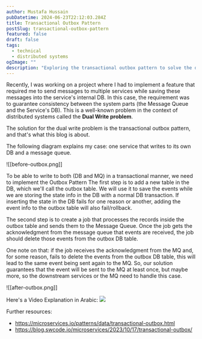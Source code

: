 ```yaml
---
author: Mustafa Hussain
pubDatetime: 2024-06-23T22:12:03.284Z
title: Transactional Outbox Pattern
postSlug: transactional-outbox-pattern
featured: false
draft: false
tags:
  - technical 
  - distributed systems
ogImage: ""
description: "Exploring the transactional outbox pattern to solve the dual write problem in distributed systems, ensuring data consistency between different parts of the system."
---
```

Recently, I was working on a project where I had to implement a feature that required me to send messages to multiple services while saving these messages into the service's internal DB. In this case, the requirement was to guarantee consistency between the system parts (the Message Queue and the Service's DB). This is a well-known problem in the context of distributed systems called the **Dual Write problem**.

The solution for the dual write problem is the transactional outbox pattern, and that's what this blog is about.

The following diagram explains my case: one service that writes to its own DB and a message queue.

![[before-outbox.png]]

To be able to write to both (DB and MQ) in a transactional manner, we need to implement the Outbox Pattern
The first step is to add a new table in the DB, which we'll call the outbox table. We will use it to save the events while we are storing the state info in the DB with a normal DB transaction. If inserting the state in the DB fails for one reason or another, adding the event info to the outbox table will also fail/rollback.

The second step is to create a job that processes the records inside the outbox table and sends them to the Message Queue. Once the job gets the acknowledgment from the message queue that events are received, the job should delete those events from the outbox DB table.

One note on that: if the job receives the acknowledgment from the MQ and, for some reason, fails to delete the events from the outbox DB table, this will lead to the same event being sent again to the MQ. So, our solution guarantees that the event will be sent to the MQ at least once, but maybe more, so the downstream services or the MQ need to handle this case.

![[after-outbox.png]]



Here's a Video Explanation in Arabic:
![](https://youtu.be/mHtTT4SDCvE)


Further resources:
- https://microservices.io/patterns/data/transactional-outbox.html
- https://blog.swcode.io/microservices/2023/10/17/transactional-outbox/ 
